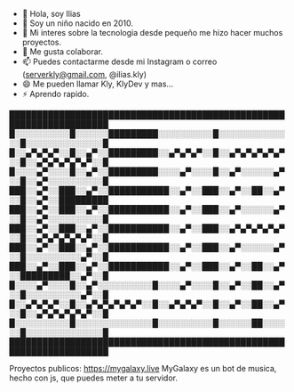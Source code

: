 - 👋 Hola, soy Ilias
- 👀 Soy un niño nacido en 2010.
- 🌱 Mi interes sobre la tecnologia desde pequeño me hizo hacer muchos proyectos.
- 💞️ Me gusta colaborar.
- 📫 Puedes contactarme desde mi Instagram o correo (serverkly@gmail.com, @ilias.kly)
- 😄 Me pueden llamar Kly, KlyDev y mas...
- ⚡ Aprendo rapido.


████████████████████████████████████████████████████████████████████
█░░░░░░░░░░█░░░░░░█████████░░░░░░░░░░█░░░░░░░░░░░░░░█░░░░░░░░░░░░░░█
█░░▄▀▄▀▄▀░░█░░▄▀░░█████████░░▄▀▄▀▄▀░░█░░▄▀▄▀▄▀▄▀▄▀░░█░░▄▀▄▀▄▀▄▀▄▀░░█
█░░░░▄▀░░░░█░░▄▀░░█████████░░░░▄▀░░░░█░░▄▀░░░░░░▄▀░░█░░▄▀░░░░░░░░░░█
███░░▄▀░░███░░▄▀░░███████████░░▄▀░░███░░▄▀░░██░░▄▀░░█░░▄▀░░█████████
███░░▄▀░░███░░▄▀░░███████████░░▄▀░░███░░▄▀░░░░░░▄▀░░█░░▄▀░░░░░░░░░░█
███░░▄▀░░███░░▄▀░░███████████░░▄▀░░███░░▄▀▄▀▄▀▄▀▄▀░░█░░▄▀▄▀▄▀▄▀▄▀░░█
███░░▄▀░░███░░▄▀░░███████████░░▄▀░░███░░▄▀░░░░░░▄▀░░█░░░░░░░░░░▄▀░░█
███░░▄▀░░███░░▄▀░░███████████░░▄▀░░███░░▄▀░░██░░▄▀░░█████████░░▄▀░░█
█░░░░▄▀░░░░█░░▄▀░░░░░░░░░░█░░░░▄▀░░░░█░░▄▀░░██░░▄▀░░█░░░░░░░░░░▄▀░░█
█░░▄▀▄▀▄▀░░█░░▄▀▄▀▄▀▄▀▄▀░░█░░▄▀▄▀▄▀░░█░░▄▀░░██░░▄▀░░█░░▄▀▄▀▄▀▄▀▄▀░░█
█░░░░░░░░░░█░░░░░░░░░░░░░░█░░░░░░░░░░█░░░░░░██░░░░░░█░░░░░░░░░░░░░░█
████████████████████████████████████████████████████████████████████

Proyectos publicos:
https://mygalaxy.live
MyGalaxy es un bot de musica, hecho con js, que puedes meter a tu servidor.
